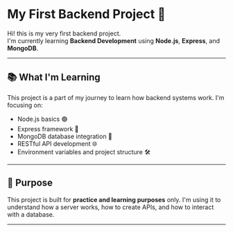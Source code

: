 # My First Backend Project 🚀

Hi! this is my very first backend project.  
I'm currently learning **Backend Development** using **Node.js**, **Express**, and **MongoDB**.

---

## 📚 What I'm Learning
This project is a part of my journey to learn how backend systems work. I'm focusing on:

- Node.js basics 🟢  
- Express framework 🚀  
- MongoDB database integration 🍃  
- RESTful API development 🌐  
- Environment variables and project structure 🛠️  

---

## 🧠 Purpose
This project is built for **practice and learning purposes** only. I'm using it to understand how a server works, how to create APIs, and how to interact with a database.

---

